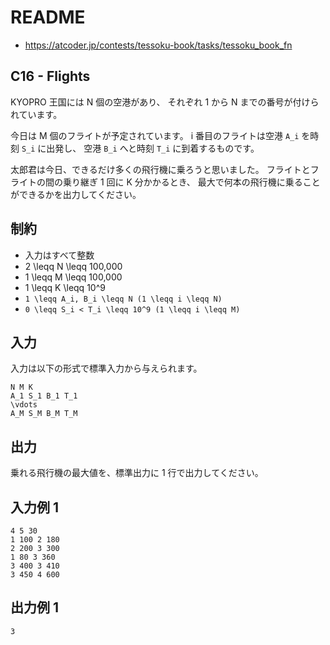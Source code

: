 # README
- <https://atcoder.jp/contests/tessoku-book/tasks/tessoku_book_fn>
## C16 - Flights
KYOPRO 王国には N 個の空港があり、
それぞれ 1 から N までの番号が付けられています。

今日は M 個のフライトが予定されています。
i 番目のフライトは空港 `A_i` を時刻 `S_i` に出発し、
空港 `B_i` へと時刻 `T_i` に到着するものです。

太郎君は今日、できるだけ多くの飛行機に乗ろうと思いました。
フライトとフライトの間の乗り継ぎ 1 回に K 分かかるとき、
最大で何本の飛行機に乗ることができるかを出力してください。
## 制約
* 入力はすべて整数
* 2 \leqq N \leqq 100\,000
* 1 \leqq M \leqq 100\,000
* 1 \leqq K \leqq 10^9
* `1 \leqq A_i, B_i \leqq N (1 \leqq i \leqq N)`
* `0 \leqq S_i < T_i \leqq 10^9 (1 \leqq i \leqq M)`
## 入力
入力は以下の形式で標準入力から与えられます。

```
N M K
A_1 S_1 B_1 T_1
\vdots
A_M S_M B_M T_M
```
## 出力
乗れる飛行機の最大値を、標準出力に 1 行で出力してください。
## 入力例 1
```
4 5 30
1 100 2 180
2 200 3 300
1 80 3 360
3 400 3 410
3 450 4 600
```
## 出力例 1
```
3
```
